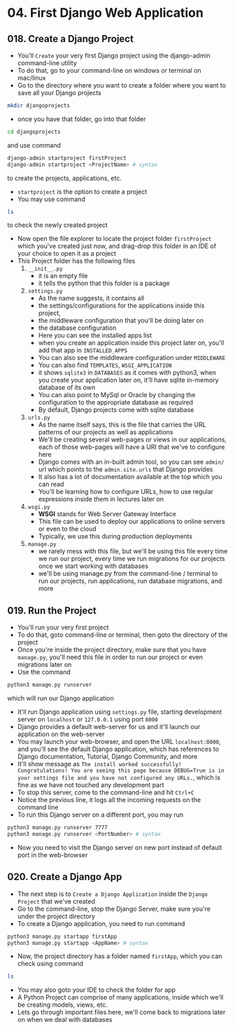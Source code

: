 # 04. First Django Web Application

## 018. Create a Django Project

- You'll `Create` your very first Django project using the django-admin command-line utility
- To do that, go to your command-line on windows or terminal on mac/linux
- Go to the directory where you want to create a folder where you want to save all your Django projects

``` bash
mkdir djangoprojects
```

- once you have that folder, go into that folder

``` bash
cd djangoprojects
```

and use command

``` bash
django-admin startproject firstProject
django-admin startproject <ProjectName> # syntax
```

to create the projects, applications, etc.

- `startproject` is the option to create a project
- You may use command

``` bash
ls
```

to check the newly created project

- Now open the file explorer to locate the project folder `firstProject` which you've created just now, and drag-drop this folder in an IDE of your choice to open it as a project
- This Project folder has the following files
  1. `__init__.py`
      - it is an empty file
      - it tells the python that this folder is a package
  2. `settings.py`
      - As the name suggests, it contains all
      - the settings/configurations for the applications inside this project,
      - the middleware configuration that you'll be doing later on
      - the database configuration
      - Here you can see the installed apps list
      - when you create an application inside this project later on, you'll add that app in `INSTALLED_APPS`
      - You can also see the middleware configuration under `MIDDLEWARE`
      - You can also find `TEMPLATES`, `WSGI_APPLICATION`
      - it shows `sqlite3` in `DATABASES` as it comes with python3, when you create your application later on, it'll have sqlite in-memory database of its own
      - You can also point to MySql or Oracle by changing the configuration to the appropriate database as required
      - By default, Django projects come with sqlite database
  3. `urls.py`
      - As the name itself says, this is the file that carries the URL patterns of our projects as well as applications
      - We'll be creating several web-pages or views in our applications, each of those web-pages will have a URI that we've to configure here
      - Django comes with an in-built admin tool, so you can see `admin/` url which points to the `admin.site.urls` that Django provides
      - It also has a lot of documentation available at the top which you can read
      - You'll be learning how to configure URLs, how to use regular expressions inside them in lectures later on
  4. `wsgi.py`
      - **WSGI** stands for Web Server Gateway Interface
      - This file can be used to deploy our applications to online servers or even to the cloud
      - Typically, we use this during production deployments
  5. `manage.py`
      - we rarely mess with this file, but we'll be using this file every time we run our project, every time we run migrations for our projects once we start working with databases
      - we'll be using manage.py from the command-line / terminal to run our projects, run applications, run database migrations, and more

## 019. Run the Project

- You'll run your very first project
- To do that, goto command-line or terminal, then goto the directory of the project
- Once you're inside the project directory, make sure that you have `manage.py`, you'll need this file in order to run our project or even migrations later on
- Use the command

```bash
python3 manage.py runserver
```

which will run our Django application

- It'll run Django application using `settings.py` file, starting development server on `localhost` or `127.0.0.1` using port `8000`
- Django provides a default web-server for us and it'll launch our application on the web-server
- You may launch your web-browser, and open the URL `localhost:8000`, and you'll see the default Django application, which has references to Django documentation, Tutorial, Django Community, and more
- It'll show message as `The install worked successfully! Congratulations! You are seeing this page because DEBUG=True is in your settings file and you have not configured any URLs.`, which is fine as we have not touched any development part
- To stop this server, come to the command-line and hit `Ctrl+C`
- Notice the previous line, it logs all the incoming requests on the command line
- To run this Django server on a different port, you may run 

```bash
python3 manage.py runserver 7777
python3 manage.py runserver <PortNumber> # syntax

```

- Now you need to visit the Django server on new port instead of default port in the web-browser

## 020. Create a Django App

- The next step is to `Create a Django Application` inside the `Django Project` that we've created
- Go to the command-line, stop the Django Server, make sure you're under the project directory
- To create a Django application, you need to run command

```bash
python3 manage.py startapp firstApp
python3 manage.py startapp <AppName> # syntax
```

- Now, the project directory has a folder named `firstApp`, which you can check using command

```bash
ls
```

- You may also goto your IDE to check the folder for app
- A Python Project can comprise of many applications, inside which we'll be creating models, views, etc.
- Lets go through important files here, we'll come back to migrations later on when we deal with databases
